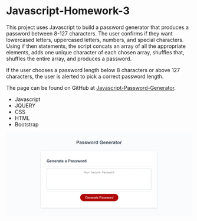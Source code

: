 # Javascript-Homework-3

This project uses Javascript to build a password generator that produces a password between 8-127 characters. The user confirms if they want lowercased letters, uppercased letters, numbers, and special characters. Using if then statements, the script concats an array of all the appropriate elements, adds one unique character of each chosen array, shuffles that, shuffles the entire array, and produces a password.

If the user chooses a password length below 8 characters or above 127 characters, the user is alerted to pick a correct password length.

The page can be found on GitHub at [Javascript-Password-Generator](https://jrtwheeler.github.io/Password-Generator/).

- Javascript
- JQUERY
- CSS
- HTML
- Bootstrap

![Web page](assets/images/Javascript-Password-Generator.png)
